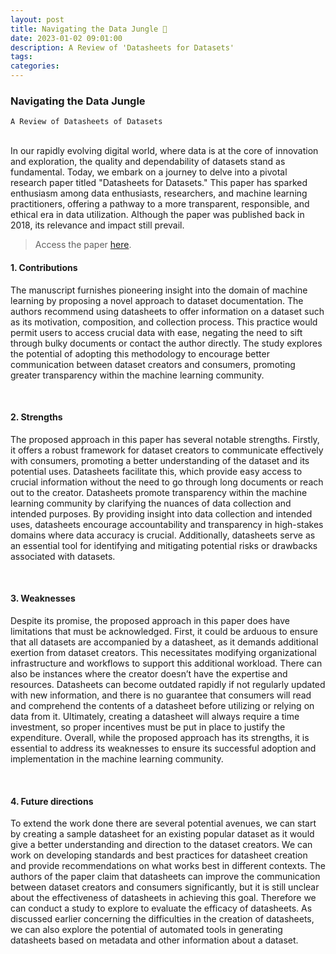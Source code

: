```yaml
---
layout: post
title: Navigating the Data Jungle 🧾
date: 2023-01-02 09:01:00
description: A Review of 'Datasheets for Datasets'
tags: 
categories: 
---
```


### Navigating the Data Jungle
`A Review of Datasheets of Datasets`

<br>
In our rapidly evolving digital world, where data is at the core of innovation and exploration, the quality and dependability of datasets stand as fundamental. Today, we embark on a journey to delve into a pivotal research paper titled "Datasheets for Datasets." This paper has sparked enthusiasm among data enthusiasts, researchers, and machine learning practitioners, offering a pathway to a more transparent, responsible, and ethical era in data utilization. Although the paper was published back in 2018, its relevance and impact still prevail.

> Access the paper [here](https://arxiv.org/abs/1803.09010). 

#### 1. Contributions
The manuscript furnishes pioneering insight into the domain of machine learning by proposing a novel approach to dataset documentation. The authors recommend using datasheets to offer information on a dataset such as its motivation, composition, and collection process. This practice would permit users to access crucial data with ease, negating the need to sift through bulky documents or contact the author directly.
The study explores the potential of adopting this methodology to encourage better communication between dataset creators and consumers, promoting greater transparency within the machine learning community.

<br>

#### 2. Strengths
The proposed approach in this paper has several notable strengths. Firstly, it offers a robust framework for dataset creators to communicate effectively with consumers, promoting a better understanding of the dataset and its potential uses. Datasheets facilitate this, which provide easy access to crucial information without the need to go through long documents or reach out to the creator. Datasheets promote transparency within the machine learning community by clarifying the nuances of data collection and intended purposes. By providing insight into data collection and intended uses, datasheets encourage accountability and transparency in high-stakes domains where data accuracy is crucial. Additionally, datasheets serve as an essential tool for identifying and mitigating potential risks or drawbacks associated with datasets.

<br>

#### 3. Weaknesses
Despite its promise, the proposed approach in this paper does have limitations that must be acknowledged. First, it could be arduous to ensure that all datasets are accompanied by a datasheet, as it demands additional exertion from dataset creators. This necessitates modifying organizational infrastructure and workflows to support this additional workload. There can also be instances where the creator doesn’t have the expertise and resources.
Datasheets can become outdated rapidly if not regularly updated with new information, and there is no guarantee that consumers will read and comprehend the contents of a datasheet before utilizing or relying on data from it. Ultimately, creating a datasheet will always require a time investment, so proper incentives must be put in place to justify the expenditure. Overall, while the proposed approach has its strengths, it is essential to address its weaknesses to ensure its successful adoption and implementation in the machine learning community.

<br>

#### 4. Future directions
To extend the work done there are several potential avenues, we can start by creating a sample datasheet for an existing popular dataset as it would give a better understanding and direction to the dataset creators. We can work on developing standards and best practices for datasheet creation and provide recommendations on what works best in different contexts.
The authors of the paper claim that datasheets can improve the communication between dataset creators and consumers significantly, but it is still unclear about the effectiveness of datasheets in achieving this goal. Therefore we can conduct a study to explore to evaluate the efficacy of datasheets.
As discussed earlier concerning the difficulties in the creation of datasheets, we can also explore the potential of automated tools in generating datasheets based on metadata and other information about a dataset.
